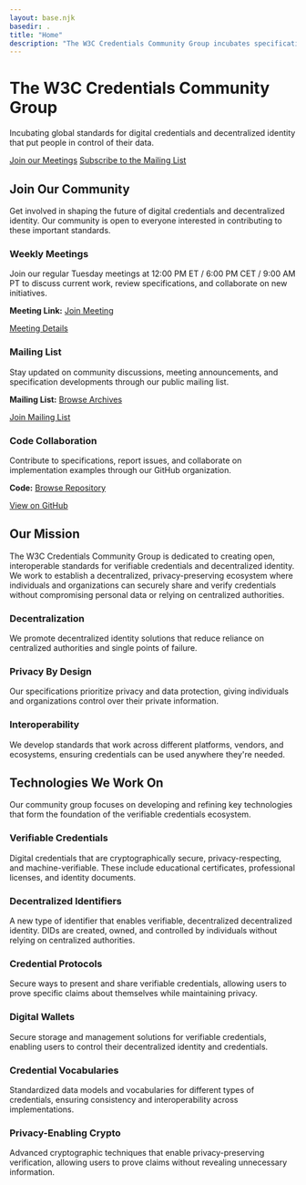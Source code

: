 ```yaml
---
layout: base.njk
basedir: .
title: "Home"
description: "The W3C Credentials Community Group incubates specifications for decentralized identity and digital credentials."
---
```


<div class="hero">
  <div class="container">
    <h1>The W3C Credentials Community Group</h1>
    <p>
Incubating global standards for digital credentials and decentralized
identity that put people in control of their data.
    </p>
    <div class="cta-buttons">
<a href="https://www.w3.org/groups/cg/credentials/calendar/"
   class="btn btn-primary">Join our Meetings</a>
<a href="https://www.w3.org/community/credentials/join"
   class="btn btn-secondary">Subscribe to the Mailing List</a>
    </div>
  </div>
</div>

<section class="content-section">
  <div class="container">
    <h2 class="section-title">Join Our Community</h2>
    <p class="section-subtitle">
Get involved in shaping the future of digital credentials and decentralized
identity. Our community is open to everyone interested in contributing to
these important standards.
    </p>
    <div class="feature-grid">
      <div class="feature-card">
        <h3><i class="fas fa-calendar-alt"></i>Weekly Meetings</h3>
        <p>
Join our regular Tuesday meetings at 12:00 PM ET / 6:00 PM CET / 9:00 AM PT
to discuss current work, review specifications, and collaborate on new
initiatives.
        </p>
        <p>
<strong>Meeting Link:</strong>
<a href="https://meet.google.com/dzc-yjfq-tyf" target="_blank" rel="noopener noreferrer">Join Meeting</a>
        </p>
<a href="https://www.w3.org/events/meetings/da13eef-820e-4cc5-b28f-f5c79f06052d/#next" class="btn btn-primary">
Meeting Details</a>
      </div>
      <div class="feature-card">
        <h3><i class="fas fa-envelope"></i>Mailing List</h3>
        <p>
Stay updated on community discussions, meeting announcements, and
specification developments through our public mailing list.
        </p>
        <p>
<strong>Mailing List:</strong>
<a href="https://lists.w3.org/Archives/Public/public-credentials/" target="_blank" rel="noopener noreferrer">Browse Archives</a>
        </p>
<a href="https://www.w3.org/community/credentials/join" class="btn btn-primary">
Join Mailing List
        </a>
      </div>
      <div class="feature-card">
        <h3><i class="fab fa-github"></i>Code Collaboration</h3>
        <p>
Contribute to specifications, report issues, and collaborate on
implementation examples through our GitHub organization.
        </p>
        <p>
<strong>Code:</strong>
<a href="https://github.com/w3c-ccg" target="_blank" rel="noopener noreferrer">Browse Repository</a>
        </p>
<a href="https://github.com/w3c-ccg" target="_blank" rel="noopener noreferrer" class="btn btn-primary">View on GitHub</a>
      </div>
    </div>
  </div>
</section>

<section class="content-section">
  <div class="container">
    <h2 class="section-title">Our Mission</h2>
    <p class="section-subtitle">
The W3C Credentials Community Group is dedicated to creating open,
interoperable standards for verifiable credentials and decentralized
identity. We work to establish a decentralized, privacy-preserving ecosystem
where individuals and organizations can securely share and verify credentials
without compromising personal data or relying on centralized authorities.
    </p>
    <div class="feature-grid">
      <div class="feature-card">
        <h3><i class="fas fa-network-wired"></i>Decentralization</h3>
        <p>
We promote decentralized identity solutions that reduce reliance on
centralized authorities and single points of failure.
        </p>
      </div>
      <div class="feature-card">
        <h3><i class="fas fa-shield-alt"></i>Privacy By Design</h3>
        <p>
Our specifications prioritize privacy and data protection, giving individuals
and organizations control over their private information.
        </p>
      </div>
      <div class="feature-card">
        <h3><i class="fas fa-puzzle-piece"></i>Interoperability</h3>
        <p>
We develop standards that work across different platforms, vendors, and
ecosystems, ensuring credentials can be used anywhere they're needed.
        </p>
      </div>
    </div>
  </div>
</section>

<!--section class="content-section">
    <div class="container">
        <h2 class="section-title">Getting Started</h2>
        <p class="section-subtitle">
            New to verifiable credentials or decentralized identity? Here's how you can get started with our community and technologies.
        </p>

        <div class="feature-grid">
            <div class="feature-card">
                <h3>For Developers</h3>
                <p>Start building with verifiable credentials using our implementation guides, code examples, and developer resources.</p>
                <a href="/developers/">Developer Resources</a>
            </div>
            <div class="feature-card">
                <h3>For Organizations</h3>
                <p>Learn how verifiable credentials can benefit your organization and explore adoption strategies.</p>
                <a href="/organizations/">Organization Guide</a>
            </div>
            <div class="feature-card">
                <h3>For Researchers</h3>
                <p>Explore academic papers, research findings, and contribute to the theoretical foundations of our work.</p>
                <a href="/research/">Research Resources</a>
            </div>
        </div>
    </div>
</section-->

<section class="content-section">
  <div class="container">
    <h2 class="section-title">Technologies We Work On</h2>
    <p class="section-subtitle">
Our community group focuses on developing and refining key technologies that
form the foundation of the verifiable credentials ecosystem.
    </p>
    <div class="feature-grid">
      <div class="feature-card">
        <h3><i class="fas fa-certificate"></i>Verifiable Credentials</h3>
        <p>
Digital credentials that are cryptographically secure, privacy-respecting,
and machine-verifiable. These include educational certificates, professional
licenses, and identity documents.
        </p>
      </div>
      <div class="feature-card">
        <h3><i class="fas fa-fingerprint"></i>Decentralized Identifiers</h3>
        <p>
A new type of identifier that enables verifiable, decentralized decentralized
identity. DIDs are created, owned, and controlled by individuals without
relying on centralized authorities.
        </p>
      </div>
      <div class="feature-card">
        <h3><i class="fas fa-exchange-alt"></i>Credential Protocols</h3>
        <p>
Secure ways to present and share verifiable credentials, allowing users to
prove specific claims about themselves while maintaining privacy.
        </p>
      </div>
      <div class="feature-card">
        <h3><i class="fas fa-wallet"></i>Digital Wallets</h3>
        <p>
Secure storage and management solutions for verifiable credentials, enabling
users to control their decentralized identity and credentials.
        </p>
      </div>
      <div class="feature-card">
        <h3><i class="fas fa-book"></i>Credential Vocabularies</h3>
        <p>
Standardized data models and vocabularies for different types of credentials,
ensuring consistency and interoperability across implementations.
        </p>
      </div>
      <div class="feature-card">
        <h3><i class="fas fa-lock"></i>Privacy-Enabling Crypto</h3>
        <p>
Advanced cryptographic techniques that enable privacy-preserving
verification, allowing users to prove claims without revealing unnecessary
information.
        </p>
      </div>
    </div>
  </div>
</section>
